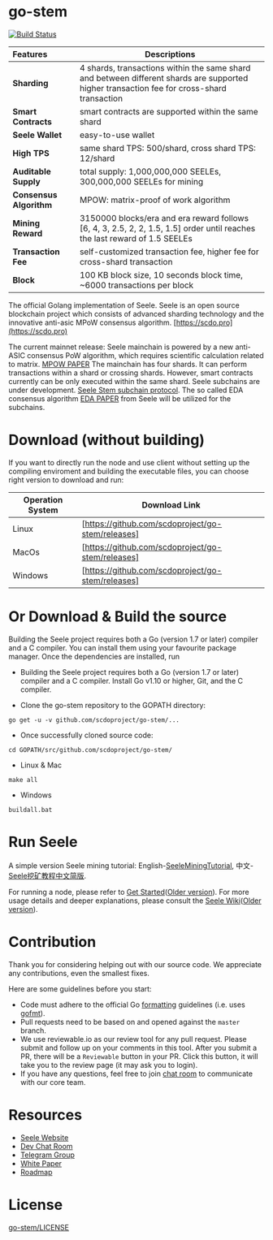 # go-stem
[![Build Status](https://travis-ci.org/scdoproject/go-stem.svg?branch=master)](https://travis-ci.org/scdoproject/go-stem)

|        Features        |      Descriptions                                                                              |
|:-----------------------|------------------------------------------------------------------------------------------------|
| **Sharding**           | 4 shards, transactions within the same shard and between different shards are supported<br/> higher transaction fee for cross-shard transaction                                  |
| **Smart Contracts**    | smart contracts are supported within the same shard                                          |
| **Seele Wallet**       | easy-to-use wallet                                                                             |
| **High TPS**           | same shard TPS: 500/shard, cross shard TPS: 12/shard                                           |
| **Auditable Supply**   | total supply: 1,000,000,000 SEELEs, 300,000,000 SEELEs for mining                              |
| **Consensus Algorithm**| MPOW: matrix-proof of work algorithm                                                |
| **Mining Reward**      | 3150000 blocks/era and era reward follows [6, 4, 3, 2.5, 2, 2, 1.5, 1.5] order until reaches the last reward of 1.5 SEELEs |
| **Transaction Fee**    | self-customized transaction fee, higher fee for cross-shard transaction                        |
| **Block**              | 100 KB block size, 10 seconds block time, ~6000 transactions per block                         |


The official Golang implementation of Seele. Seele is an open source blockchain project which consists of advanced sharding technology and the innovative anti-asic MPoW consensus algorithm. [https://scdo.pro](https://scdo.pro)

The current mainnet release: Seele mainchain is powered by a new anti-ASIC consensus PoW algorithm, which requires scientific calculation related to matrix. [MPOW PAPER](https://arxiv.org/abs/1905.04565) The mainchain has four shards. It can perform transactions within a shard or crossing shards. However, smart contracts currently can be only executed within the same shard. Seele subchains are under development. [Seele Stem subchain protocol](https://medium.com/@SeeleTech/scdo-stem-subchain-protocol-b5eceb02aaa3). The so called EDA consensus algorithm [EDA PAPER](http://scdo.hk.ufileos.com/Seele_Yellow_Paper_EDA_A_Parallel_Data_Sorting_Mechanism_for_Distributed_Information_Processing_System_Pre-Release.pdf) from Seele will be utilized for the subchains.

# Download (without building)
If you want to directly run the node and use client without setting up the compiling enviroment and building the executable files, you can choose right version to download and run:

| Operation System |      Download Link     |
|---------|----------------------------------------------------------|
| Linux   | [https://github.com/scdoproject/go-stem/releases]|
| MacOs   | [https://github.com/scdoproject/go-stem/releases]|
| Windows | [https://github.com/scdoproject/go-stem/releases]|

# Or Download & Build the source

Building the Seele project requires both a Go (version 1.7 or later) compiler and a C compiler. You can install them using your favourite package manager. Once the dependencies are installed, run

- Building the Seele project requires both a Go (version 1.7 or later) compiler and a C compiler. Install Go v1.10 or higher, Git, and the C compiler.

- Clone the go-stem repository to the GOPATH directory:

```
go get -u -v github.com/scdoproject/go-stem/...
```

- Once successfully cloned source code:

```
cd GOPATH/src/github.com/scdoproject/go-stem/
```

- Linux & Mac

```
make all
```

- Windows

```
buildall.bat
```

# Run Seele
A simple version Seele mining tutorial: English-[SeeleMiningTutorial](https://github.com/scdoproject/go-stem/releases/tag/v1.0.1-MiningTutorial_Eng), 中文-[Seele挖矿教程中文简版](https://github.com/scdoproject/go-stem/releases/tag/v1.0.1-%E4%B8%AD%E6%96%87%E7%AE%80%E7%89%88%E6%8C%96%E7%9F%BF%E6%95%99%E7%A8%8B).

For running a node, please refer to [Get Started](https://scdotech.gitbook.io/wiki/developer/getting-started-with-scdo)([Older version](https://scdoproject.github.io/scdo-doc/docs/Getting-Started-With-Seele.html)).
For more usage details and deeper explanations, please consult the [Seele Wiki](https://scdotech.gitbook.io/wiki/)([Older version](https://scdoproject.github.io/scdo-doc/index.html)).

# Contribution

Thank you for considering helping out with our source code. We appreciate any contributions, even the smallest fixes.

Here are some guidelines before you start:
* Code must adhere to the official Go [formatting](https://golang.org/doc/effective_go.html#formatting) guidelines (i.e. uses [gofmt](https://golang.org/cmd/gofmt/)).
* Pull requests need to be based on and opened against the `master` branch.
* We use reviewable.io as our review tool for any pull request. Please submit and follow up on your comments in this tool. After you submit a PR, there will be a `Reviewable` button in your PR. Click this button, it will take you to the review page (it may ask you to login).
* If you have any questions, feel free to join [chat room](https://gitter.im/scdoprojectchat/dev) to communicate with our core team.

# Resources

* [Seele Website](https://scdo.pro/)
* [Dev Chat Room](https://gitter.im/seleeteam/dev)
* [Telegram Group](https://t.me/scdotech)
* [White Paper](https://s3.ap-northeast-2.amazonaws.com/wp.s3.scdo.pro/Seele_White_Paper_English_v3.1.pdf)
* [Roadmap](https://scdo.pro/)

# License

[go-stem/LICENSE](https://github.com/scdoproject/go-stem/blob/master/LICENSE)
